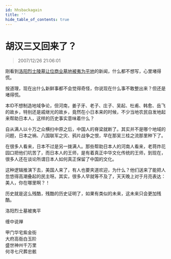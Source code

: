 ```yaml
---
id: hhsbackagain
title: ''
hide_table_of_contents: true
---
```


# 胡汉三又回来了？

> 2007/12/26 21:06:01

<div style={{fontSize: '18px', fontWeight: 'bold', textAlign: 'left', lineHeight: '180%'}}>

刚看到[<font>洛阳烈士陵墓让位商业墓地被夷为平地</font>](../../references/luoyangmartyrsmausoleum)的新闻，什么都不想写，心里堵得慌。
 
按道理，现在出什么新鲜事都不会觉得奇怪，你说现在什么事不敢整出来？但还是堵得慌。
 
本ID不想制造地域争论，但河南，姜子牙、老子、庄子、吴起、杜甫、韩愈、岳飞的故乡，特别还是戚继光的故乡，竟然在小日本来的时候，不少当地农民自发地起来帮助日本人，这样的历史事实意味着什么？
 
自从满人以十万之众横扫中原之后，中国人的脊梁就断了。其实并不是哪个地域的问题，日本之祸、八国联军之灾、鸦片战争之恨，早在那吴三桂之流那里种下了。
 
在很多人看来，日本不过是另一拨满人。那些帮助日本人的河南人看来，老蒋炸花园口把他们坑苦了，而日本人的王师，是有着真正中华文化传统的王师，到现在，很多人还在谈论所谓日本人如何真正保留了中国的文化。
 
这种逻辑推演下去，美国人来了，有人也要夹道欢迎，为什么？他们送来了能把人忽悠得高潮叠起的民主呀。其实，很多人早就等不及了，天天晚上对于月亮表达：美人，你在哪里啊？！
 
历史就是这么残酷，残酷的历史证明了，如果有类似的未来，这未来只会更加残酷。
</div>

<div style={{color:'#FF0000', fontSize: '56px', fontWeight: 'bold', textAlign: 'center', lineHeight: '150%'}}>

洛阳烈士墓被夷平
</div>

<div style={{color:'#FF0000', fontSize: '32px', fontWeight: 'bold', textAlign: 'center', lineHeight: '150%'}}>

缠中说禅
</div>
<div style={{color:'#FF0000', fontSize: '32px', fontWeight: 'bold', textAlign: 'center', lineHeight: '150%'}}>

甲门华宅紫金街<br/>
大府高衙白玉阶<br/>
盛世神州千万里<br/>
何寻七尺葬忠骸
</div>